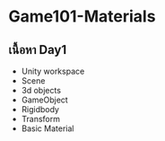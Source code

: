 # Game101-Materials

## เนื้อหา Day1

- Unity workspace 
- Scene
- 3d objects
- GameObject
- Rigidbody
- Transform
- Basic Material

